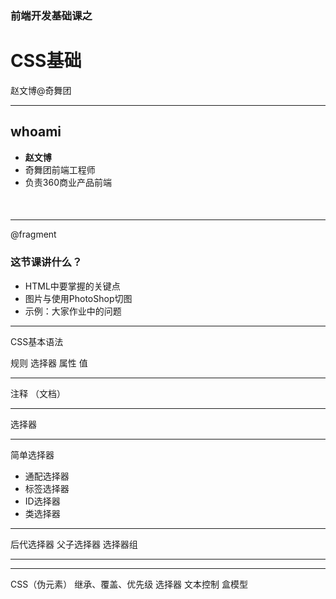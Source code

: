 ### 前端开发基础课之
# CSS基础

赵文博@奇舞团

---

## whoami

* **赵文博**
* 奇舞团前端工程师
* 负责360商业产品前端
<p style="font-size:120%;margin-top:0.5em">
    <a href="https://github.com/webzhao" target="_blank" title="Github"><i class="fa fa-github"></i></a>&nbsp;
    <a href="http://www.flickr.com/photos/53827079@N06/" target="_blank" title="Flickr"><i class="fa-flickr"></i></a>&nbsp;
    <a href="https://twitter.com/webzhao" target="_blank" title="Twitter"><i class="fa-twitter"></i></a>&nbsp;
    <a href="http://cn.linkedin.com/pub/wenbo-zhao/29/7b1/514" target="_blank" title="Linkedin"><i class="fa-linkedin"></i></a>&nbsp;
</p>

---

@fragment

### 这节课讲什么？

* HTML中要掌握的关键点
* 图片与使用PhotoShop切图
* 示例：大家作业中的问题

---

CSS基本语法

规则
选择器
属性
值

---

注释
（文档）

---

选择器

---

简单选择器

* 通配选择器
* 标签选择器
* ID选择器
* 类选择器

---

后代选择器
父子选择器
选择器组

---



---

CSS（伪元素）
继承、覆盖、优先级
选择器
文本控制
盒模型



